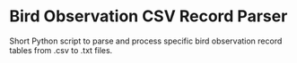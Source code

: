 # Bird Observation CSV Record Parser

Short Python script to parse and process specific bird observation record tables from .csv to .txt files.
